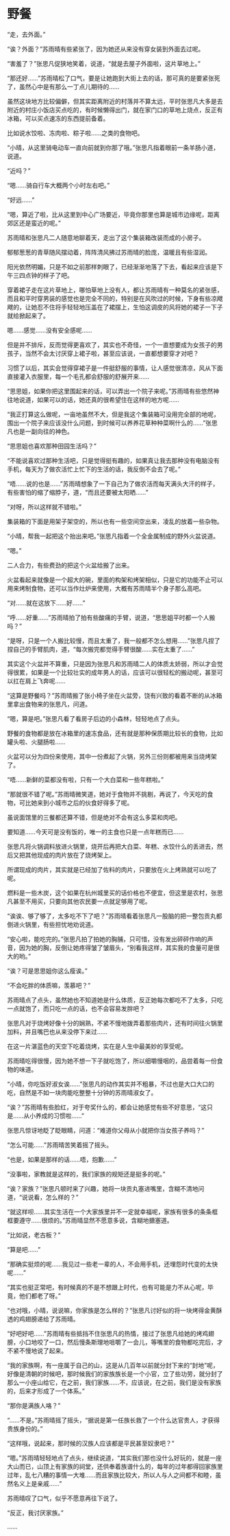 # 野餐

“走，去外面。”

“诶？外面？”苏雨晴有些紧张了，因为她还从来没有穿女装到外面去过呢。

“害羞了？”张思凡促狭地笑着，说道，“就是去屋子外面啦，这片草地上。”

“那还好……”苏雨晴松了口气，要是让她跑到大街上去的话，那可真的是要紧张死了，虽然心中是有那么一丁点儿期待的……

虽然这块地方比较偏僻，但其实距离附近的村落并不算太远，平时张思凡大多是去附近的村庄小饭店买点吃的，有时候懒得出门，就在家门口的草地上烧点，反正有冰箱，可以买点速冻的东西提前备着。

比如说水饺啦、冻肉啦、粽子啦……之类的食物吧。

“小晴，从这里骑电动车一直向前就到你那了哦。”张思凡指着眼前一条羊肠小道，说道。

“近吗？”

“嗯……骑自行车大概两个小时左右吧。”

“好远……”

“嗯，算近了啦，比从这里到中心广场要近，毕竟你那里也算是城市边缘呢，距离郊区还是蛮近的呢。”

苏雨晴和张思凡二人随意地聊着天，走出了这个集装箱改装而成的小房子。

郁郁葱葱的青草随风摆动着，阵阵清风拂过苏雨晴的脸庞，温暖且有些湿润。

阳光依然明媚，只是不如之前那样刺眼了，已经渐渐地落了下去，看起来应该是下午三四点钟的样子了吧。

穿着裙子走在这片草地上，哪怕草地上没有人，都让苏雨晴有一种莫名的紧张感，而且和平时穿男装的感觉也是完全不同的，特别是在风吹过的时候，下身有些凉飕飕的，让她忍不住将手轻轻地压盖在了裙摆上，生怕这调皮的风将她的裙子一下子就给掀起来了。

嗯……感觉……没有安全感呢……

但是并不排斥，反而觉得更喜欢了，其实也不奇怪，一个一直想要成为女孩子的男孩子，当然不会太讨厌穿上裙子啦，甚至应该说，一直都想要穿才对吧？

习惯了以后，其实会觉得穿裙子是一件挺舒服的事情，让人感觉很清凉，风从下面直接灌入衣服里，每一个毛孔都会舒服的舒展开来……

“思思姐，如果你把这里围起来的话，可以弄出一个院子来呢。”苏雨晴有些悠然神往地说道，如果可以的话，她还真的很希望住在这样的地方呢……

“我正打算这么做呢，一亩地虽然不大，但是我这个集装箱可没用完全部的地呢，围出一个院子来应该没什么问题，到时候可以养养花草种种菜啊什么的……”张思凡也是一副向往的神色。

“思思姐也喜欢那种田园生活吗？”

“不能说喜欢过那种生活吧，只是觉得挺有趣的，如果真让我去那种没有电脑没有手机，每天为了做农活忙上忙下的生活的话，我反倒不会去了呢。”

“唔……说的也是……”苏雨晴想象了一下自己为了做农活而每天满头大汗的样子，有些害怕的缩了缩脖子，道，“而且还要被太阳晒……”

“对呀，所以这样就不错啦。”

集装箱的下面是用架子架空的，所以也有一些空间空出来，凌乱的放着一些杂物。

“小晴，帮我一起把这个抬出来吧。”张思凡指着一个全金属制成的野外火盆说道。

“嗯。”

二人合力，有些费劲的把这个火盆给搬了出来。

火盆看起来就像是一个超大的碗，里面的构架和烤架相似，只是它的功能不止可以用来烤制食物，还可以当作灶炉来使用，大概有苏雨晴半个身子那么高吧。

“对……就在这放下……好……”

“呼……好重……”苏雨晴拍了拍有些酸痛的手臂，说道，“思思姐平时都一个人搬吗？”

“是呀，只是一个人搬比较慢，而且太重了，我一般都不怎么想用……”张思凡捏了捏自己的手臂肌肉，道，“每次搬完都觉得手臂很酸……实在太重了……”

其实这个火盆并不算重，只是因为张思凡和苏雨晴二人的体质太娇弱，所以才会觉得很累，如果是一个比较壮实的成年男人的话，应该可以很轻松的搬动呢，甚至可以扛在肩上飞奔呢……

“这算是野餐吗？”苏雨晴搬了张小椅子坐在火盆旁，饶有兴致的看着不断的从冰箱里拿出食物来的张思凡，问道。

“嗯，算是吧。”张思凡看了看房子后边的小森林，轻轻地点了点头。

野餐的食物都是放在冰箱里的速冻食品，还有就是那种保质期比较长的食物，比如罐头啦、火腿肠啦……

火盆可以分为四份来使用，其中一份煮起了火锅，另外三份则都被用来当烧烤架了。

“唔……新鲜的菜都没有啦，只有一个大白菜和一些年糕啦。”

“那就很不错了呢。”苏雨晴微笑道，她对于食物并不挑剔，再说了，今天吃的食物，可比她来到小城市之后的伙食好得多了呢。

虽说面馆里的三餐都还算不错，但是绝对不会有这么多菜和肉吧。

要知道……今天可是没有饭的，唯一的主食也只是一点年糕而已……

张思凡将火锅调料放进火锅里，烧开后再把大白菜、年糕、水饺什么的丢进去，然后又把其他现成的肉片放在了烧烤架上。

所谓现成的肉片，其实就是已经加了佐料的肉片，只要放在火上烤熟就可以吃了呢。

燃料是一些木炭，这个如果在杭州城里买的话价格也不便宜，但这里是农村，张思凡甚至不用买，只要向其他农民要一点就足够用了呢。

“诶诶、够了够了，太多吃不下了吧？”苏雨晴看着张思凡一股脑的把一整包贡丸都倒进火锅里，有些担忧地劝说道。

“安心啦，能吃完的。”张思凡拍了拍她的胸脯，只可惜，没有发出砰砰作响的声音，因为她的胸，反倒让她疼得皱了皱眉头，“别看我这样，其实我的食量可是很大的哟。”

“诶？可是思思姐你这么瘦诶。”

“不会吃胖的体质嘛，羡慕吧？”

苏雨晴点了点头，虽然她也不知道她是什么体质，反正她每次都吃不了太多，只吃一点就饱了，而只吃一点的话，也不会容易发胖吧？

张思凡对于烧烤好像十分的娴熟，不紧不慢地拨弄着那些肉片，还有时间往火锅里加料，并且嘴巴也从来没停下来过……

在这一片湛蓝色的天空下吃着烧烤，实在是人生中最美妙的享受呢。

苏雨晴吃得很慢，因为她不想一下子就吃饱了，所以细嚼慢咽的，品尝着每一份食物的味道。

“小晴，你吃饭好淑女诶……”张思凡的动作其实并不粗暴，不过也是大口大口的吃，自然是不如一块肉能吃整整十分钟的苏雨晴淑女了。

“诶？”苏雨晴有些脸红，对于夸奖什么的，都会让她感觉有些不好意思，“这只是……从小养成的习惯啦……”

张思凡惊讶地眨了眨眼睛，问道：“难道你父母从小就把你当女孩子养吗？”

“怎么可能……”苏雨晴苦笑着摇了摇头。

“也是，如果是那样的话……唔，抱歉……”

“没事啦，家教就是这样的，我们家族的规矩还是挺多的呢。”

“诶？家族？”张思凡顿时来了兴趣，她将一块贡丸塞进嘴里，含糊不清地问道，“说说看，怎么样的？”

“就这样呗……其实生活在一个大家族里并不一定就幸福呢，家族有很多的条条框框要遵守……很烦的。”苏雨晴显然不愿意多说，含糊地搪塞道。

“比如说，老古板？”

“算是吧……”

“那确实挺烦的呢……我见过一些老一辈的人，不会用手机，还埋怨时代变的太快呢……”

“其实也挺正常吧，有时候真的不是不想跟上时代，也有可能是力不从心呢，毕竟，他们都老了呀。”

“也对哦，小晴，说说嘛，你家族是怎么样的？”张思凡讨好似的将一块烤得金黄酥透的鸡翅膀递给了苏雨晴。

“好吧好吧……”苏雨晴有些抵挡不住张思凡的热情，接过了张思凡给她的烤鸡翅膀，小口地咬了一口，然后慢条斯理地咀嚼了一会儿，等嘴里的食物都吃完后，才不紧不慢地说了起来。

“我的家族啊，有一座属于自己的山，这是从几百年以前就分封下来的“封地”呢，好像是清朝的时候吧，那时候我们的家族族长是一个小官，立了些功劳，就分封了那么一小座山给它，在之前，我们家族……不，应该说，在之前，我们是没有家族的，后来才形成了一个体系。”

“那你是满族人咯？”

“……不是。”苏雨晴摇了摇头，“据说是第一任族长救了一个什么达官贵人，才获得贵族身份的。”

“这样哦，说起来，那时候的汉族人应该都是平民甚至奴隶吧？”

“嗯。”苏雨晴轻轻地点了点头，继续说道，“其实我们那也没什么好玩的，就是一座大山而已，山顶上有家族的祠堂，还供奉着族谱什么的，每年的过年都得回家族里过年，乱七八糟的事情一大堆……而且家族比较大，所以人与人之间都不和睦，虽然名义上是亲戚……”

苏雨晴叹了口气，似乎不愿意再往下说了。

“反正，我讨厌家族。”

……
